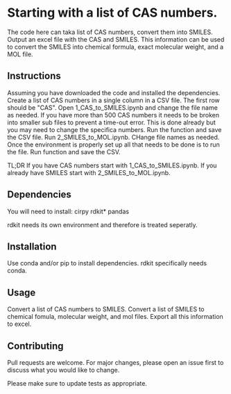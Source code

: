 # Starting with a list of CAS numbers.

The code here can taka list of CAS numbers, convert them into SMILES. Output an excel file with the CAS and SMILES. This information can be
used to convert the SMILES into chemical formula, exact molecular weight, and a MOL file. 

## Instructions

Assuming you have downloaded the code and installed the dependencies.
Create a list of CAS numbers in a single column in a CSV file. The first row should be "CAS".
Open 1_CAS_to_SMILES.ipynb and change the file name as needed. 
If you have more than 500 CAS numbers it needs to be broken into smaller sub files to prevent a time-out error. This is done already
but you may need to change the specifica numbers. 
Run the function and save the CSV file.
Run 2_SMILES_to_MOL.ipynb. CHange file names as needed.
Once the environment is properly set up all that needs to be done is to run the file.
Run function and save the CSV.

TL;DR
If you have CAS numbers start with 1_CAS_to_SMILES.ipynb. If you already have SMILES start with 2_SMILES_to_MOL.ipynb.

## Dependencies

You will need to install:
cirpy
rdkit*
pandas

rdkit needs its own environment and therefore is treated seperatly.


## Installation

Use conda and/or pip to install dependencies. rdkit specifically needs  conda. 

## Usage

Convert a list of CAS numbers to SMILES.
Convert a list of SMILES to chemical fomula, molecular weight, and mol files. 
Export all this information to excel.

## Contributing
Pull requests are welcome. For major changes, please open an issue first to discuss what you would like to change.

Please make sure to update tests as appropriate.
